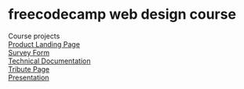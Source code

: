 # freecodecamp web design course
Course projects <br>
[Product Landing Page](https://cosmincondur.github.io/freecodecamp/product-landing-page) <br>
[Survey Form](https://cosmincondur.github.io/freecodecamp/survery-form) <br>
[Technical Documentation](https://cosmincondur.github.io/freecodecamp/technical-documentation) <br>
[Tribute Page](https://cosmincondur.github.io/freecodecamp/tribute-page) <br>
[Presentation](https://cosmincondur.github.io/freecodecamp/presentation)
